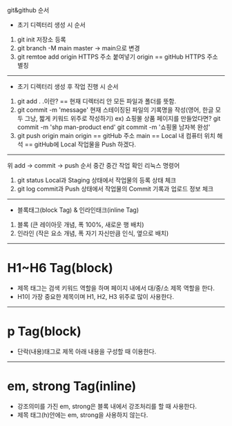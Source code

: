 git&github 순서
* 초기 디렉터리 생성 시 순서
1. git init 저장소 등록
2. git branch -M main
    master -> main으로 변경
3. git remtoe add origin HTTPS 주소 붙여넣기
    origin == gitHub HTTPS 주소 별칭
---------------------------------------------------------
* 초기 디렉터리 생성 후 작업 진행 시 순서
1. git add .
    .이란? == 현재 디렉터리 안 모든 파일과 폴더를 뜻함.
2. git commit -m 'message'
    현재 스테이징된 파일의 기록명을 작성(영어, 한글 모두 그낭, 짧게 키워드 위주로 작성하기)
    ex) 쇼핑몰 상품 페이지를 만들었다면?
        git commit -m 'shp man-product end'
        git commit -m '쇼핑몰 남자복 완성'
3. git push origin main
    origin == gitHub 주소
    main == Local 내 컴퓨터 위치
    해석 == gitHub에 Local 작업물을 Push 하겠다.
---------------------------------------------------------
위 add -> commit -> push 순서 중간 중간 작업 확인 리눅스 명령어
1. git status
    Local과 Staging 상태에서 작업물의 등록 상태 체크
2. git log
    commit과 Push 상태에서 작업물의 Commit 기록과 업로드 정보 체크
---------------------------------------------------------
* 블록태그(block Tag) & 인라인태크(inline Tag)
1. 블록 (큰 레이아웃 개념, 폭 100%, 새로운 행 배치)
2. 인라인 (작은 요소 개념, 폭 자기 자신만큼 인식, 옆으로 배치)
---------------------------------------------------------
# H1~H6 Tag(block)
* 제목 태그는 검색 키워드 역할을 하며 페이지 내에서 대/중/소 제목 역할을 한다.
* H1이 가장 중요한 제목이며 H1, H2, H3 위주로 많이 사용한다.
---------------------------------------------------------
# p Tag(block)
* 단락(내용)태그로 제목 아래 내용을 구성할 때 이용한다.
---------------------------------------------------------
# em, strong Tag(inline)
* 강조의미를 가진 em, strong은 블록 내에서 강조처리를 할 때 사용한다.
* 제목 태그(h)안에는 em, strong을 사용하지 않는다.